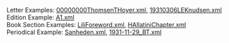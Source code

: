 Letter Examples: [00000000ThomsenTHoyer.xml](https://github.com/cmccraw/LiliElbe_EngagedLearners/blob/master/ProjectDocs/encodingExamples/00000000ThomsenTHoyer.xml), [19310306LEKnudsen.xml](https://github.com/cmccraw/LiliElbe_EngagedLearners/blob/master/ProjectDocs/encodingExamples/19310306LEKnudsen.xml)  
Edition Example: [A1.xml](https://github.com/cmccraw/LiliElbe_EngagedLearners/blob/master/ProjectDocs/encodingExamples/A1.xml)  
Book Section Examples: [LiliForeword.xml](https://github.com/cmccraw/LiliElbe_EngagedLearners/blob/master/ProjectDocs/encodingExamples/LiliForeword.xml), [HAllatiniChapter.xml](https://github.com/cmccraw/LiliElbe_EngagedLearners/blob/master/ProjectDocs/encodingExamples/HAllatiniChapter.xml)  
Periodical Example: [Sanheden.xml](https://github.com/cmccraw/LiliElbe_EngagedLearners/blob/master/ProjectDocs/encodingExamples/Sanheden.xml), [1931-11-29_BT.xml](https://github.com/cmccraw/LiliElbe_EngagedLearners/blob/master/ProjectDocs/encodingExamples/1931-11-29_BT.xml)
